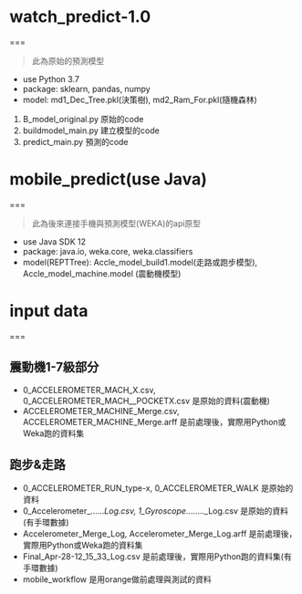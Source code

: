 # watch_predict-1.0
===
> 此為原始的預測模型

- use Python 3.7
- package: sklearn, pandas, numpy
- model: md1_Dec_Tree.pkl(決策樹), md2_Ram_For.pkl(隨機森林)
1. B_model_original.py 原始的code
2. buildmodel_main.py 建立模型的code
3. predict_main.py 預測的code


# mobile_predict(use Java)
===

> 此為後來連接手機與預測模型(WEKA)的api原型
- use Java SDK 12
- package: java.io, weka.core, weka.classifiers
- model(REPTTree):
 Accle_model_build1.model(走路或跑步模型), Accle_model_machine.model (震動機模型)
    

# input data
===

震動機1-7級部分
-----------------------------------------
- 0_ACCELEROMETER_MACH_X.csv, 0_ACCELEROMETER_MACH__POCKETX.csv 是原始的資料(震動機)
- ACCELEROMETER_MACHINE_Merge.csv, ACCELEROMETER_MACHINE_Merge.arff 是前處理後，實際用Python或Weka跑的資料集

跑步&走路
-----------------------------------------
- 0_ACCELEROMETER_RUN_type-x, 0_ACCELEROMETER_WALK 是原始的資料
- 0_Accelerometer_......_Log.csv, 1_Gyroscope_........_Log.csv 是原始的資料(有手環數據)
- Accelerometer_Merge_Log, Accelerometer_Merge_Log.arff 是前處理後，實際用Python或Weka跑的資料集
- Final_Apr-28-12_15_33_Log.csv 是前處理後，實際用Python跑的資料集(有手環數據)
- mobile_workflow 是用orange做前處理與測試的資料






